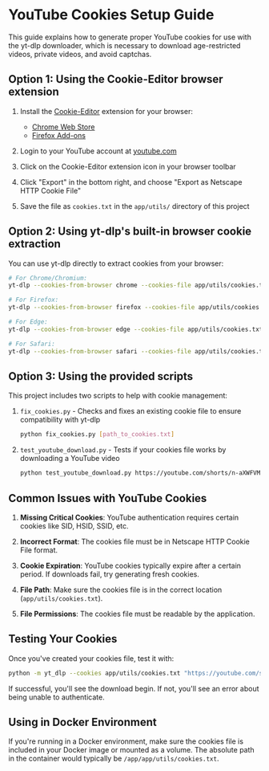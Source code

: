 # YouTube Cookies Setup Guide

This guide explains how to generate proper YouTube cookies for use with the yt-dlp downloader, which is necessary to download age-restricted videos, private videos, and avoid captchas.

## Option 1: Using the Cookie-Editor browser extension

1. Install the [Cookie-Editor](https://cookie-editor.cgagnier.ca/) extension for your browser:
   - [Chrome Web Store](https://chrome.google.com/webstore/detail/cookie-editor/hlkenndednhfkekhgcdicdfddnkalmdm)
   - [Firefox Add-ons](https://addons.mozilla.org/en-US/firefox/addon/cookie-editor/)

2. Login to your YouTube account at [youtube.com](https://www.youtube.com/)

3. Click on the Cookie-Editor extension icon in your browser toolbar

4. Click "Export" in the bottom right, and choose "Export as Netscape HTTP Cookie File"

5. Save the file as `cookies.txt` in the `app/utils/` directory of this project

## Option 2: Using yt-dlp's built-in browser cookie extraction

You can use yt-dlp directly to extract cookies from your browser:

```bash
# For Chrome/Chromium:
yt-dlp --cookies-from-browser chrome --cookies-file app/utils/cookies.txt

# For Firefox:
yt-dlp --cookies-from-browser firefox --cookies-file app/utils/cookies.txt

# For Edge:
yt-dlp --cookies-from-browser edge --cookies-file app/utils/cookies.txt

# For Safari:
yt-dlp --cookies-from-browser safari --cookies-file app/utils/cookies.txt
```

## Option 3: Using the provided scripts

This project includes two scripts to help with cookie management:

1. `fix_cookies.py` - Checks and fixes an existing cookie file to ensure compatibility with yt-dlp
   ```bash
   python fix_cookies.py [path_to_cookies.txt]
   ```

2. `test_youtube_download.py` - Tests if your cookies file works by downloading a YouTube video
   ```bash
   python test_youtube_download.py https://youtube.com/shorts/n-aXWFVMtL0
   ```

## Common Issues with YouTube Cookies

1. **Missing Critical Cookies**: YouTube authentication requires certain cookies like SID, HSID, SSID, etc.

2. **Incorrect Format**: The cookies file must be in Netscape HTTP Cookie File format.

3. **Cookie Expiration**: YouTube cookies typically expire after a certain period. If downloads fail, try generating fresh cookies.

4. **File Path**: Make sure the cookies file is in the correct location (`app/utils/cookies.txt`).

5. **File Permissions**: The cookies file must be readable by the application.

## Testing Your Cookies

Once you've created your cookies file, test it with:

```bash
python -m yt_dlp --cookies app/utils/cookies.txt "https://youtube.com/shorts/n-aXWFVMtL0" -f best --verbose
```

If successful, you'll see the download begin. If not, you'll see an error about being unable to authenticate.

## Using in Docker Environment

If you're running in a Docker environment, make sure the cookies file is included in your Docker image or mounted as a volume. The absolute path in the container would typically be `/app/app/utils/cookies.txt`. 